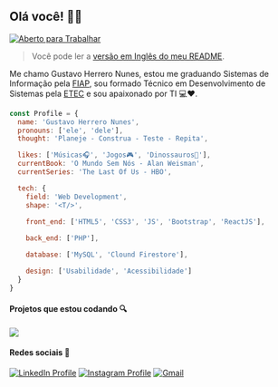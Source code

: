 ## Olá você! 👋😀 
[![Aberto para Trabalhar][open_to_work_badget]][gmail_url]

>Você pode ler a [versão em Inglês do meu README][english].

Me chamo Gustavo Herrero Nunes, estou me graduando Sistemas de Informação pela [FIAP][fiap_url], sou formado Técnico em Desenvolvimento de Sistemas pela [ETEC][etec_url] e sou apaixonado por TI :computer::heart:.

```javascript
const Profile = {
  name: 'Gustavo Herrero Nunes',
  pronouns: ['ele', 'dele'],
  thought: 'Planeje - Construa - Teste - Repita',

  likes: ['Músicas🎧', 'Jogos🎮', 'Dinossauros🦕'],
  currentBook: 'O Mundo Sem Nós - Alan Weisman',
  currentSeries: 'The Last Of Us - HBO',

  tech: {
    field: 'Web Development',
    shape: '<T/>',
    
    front_end: ['HTML5', 'CSS3', 'JS', 'Bootstrap', 'ReactJS'],

    back_end: ['PHP'],

    database: ['MySQL', 'Clound Firestore'],

    design: ['Usabilidade', 'Acessibilidade']
  }
}

```

#### Projetos que estou codando :mag:

<a href="https://github.com/GustavoHerreroNunes/horta_online">
  <img src="https://github-readme-stats.vercel.app/api/pin/?username=GustavoHerreroNunes&repo=horta_online">
</a>

#### Redes sociais :iphone:

[![LinkedIn Profile][linkedin_badget]][linkedin_url] [![Instagram Profile][instagram_badget]][instagram_url] [![Gmail][gmail_badget]][gmail_url]

<!-- Readme -->
[english]:README.md

<!-- Education -->
[fiap_url]: https://fiap.com.br/
[etec_url]: https://www.cps.sp.gov.br/etec/

<!-- Project Card UI -->
[projetc_1_url]: https://github.com/GustavoHerreroNunes/horta_online
[project_1_card]: https://github-readme-stats.vercel.app/api/pin/?username=GustavoHerreroNunes&repo=horta_online

<!-- Urls and Badgets -->
[open_to_work_badget]: https://img.shields.io/badge/-Aberto_para_Trabalhar-success?style=flat-square
[linkedin_url]:https://www.linkedin.com/in/gustavo-herrero-nunes-329070212/
[linkedin_badget]:https://img.shields.io/badge/-LinkedIn-blue?style=flat-square&labelColor=informational&logo=linkedin&logoColor=white
[instagram_url]: https://www.instagram.com/gustavo_herrero_nunes/
[instagram_badget]: https://img.shields.io/badge/-Instagram-%23E4405F?style=flat-square&logo=instagram&logoColor=white
[gmail_url]: mailto:ghnunes2010@gmail.com
[gmail_badget]: https://img.shields.io/badge/Gmail-D14836?style=flat-square&logo=gmail&logoColor=white


